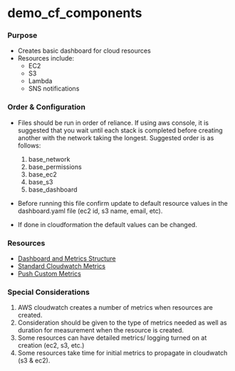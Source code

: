 # demo_cf_components

### Purpose
- Creates basic dashboard for cloud resources
- Resources include:
    * EC2
    * S3
    * Lambda
    * SNS notifications

### Order & Configuration
- Files should be run in order of reliance.  If using aws console, it is suggested that you wait until each stack is completed before creating another with the network taking the longest.  Suggested order is as follows:
    1. base_network
    2. base_permissions
    3. base_ec2
    4. base_s3
    5. base_dashboard

- Before running this file confirm update to default resource values in                          the dashboard.yaml file (ec2 id, s3 name, email, etc).
- If done in cloudformation the default values can be changed.

### Resources
- [Dashboard and Metrics Structure](https://docs.aws.amazon.com/AmazonCloudWatch/latest/APIReference/CloudWatch-Dashboard-Body-Structure.html)
- [Standard Cloudwatch Metrics](https://docs.aws.amazon.com/AWSEC2/latest/UserGuide/viewing_metrics_with_cloudwatch.html)
- [Push Custom Metrics](https://docs.aws.amazon.com/AmazonCloudWatch/latest/monitoring/publishingMetrics.html)

### Special Considerations
1. AWS cloudwatch creates a number of metrics when resources are created.  
2. Consideration should be given to the type of metrics needed as well as duration for measurement when the resource is created.  
3. Some resources can have detailed metrics/ logging turned on at creation (ec2, s3, etc.)
4. Some resources take time for initial metrics to propagate in cloudwatch (s3 & ec2).
